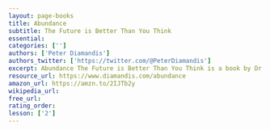```yaml
---
layout: page-books
title: Abundance
subtitle: The Future is Better Than You Think
essential: 
categories: ['']
authors: ['Peter Diamandis']
authors_twitter: ['https://twitter.com/@PeterDiamandis']
excerpt: Abundance The Future is Better Than You Think is a book by Dr. Peter Diamandis (Founder and Executive Chairman of the XPRIZE Foundation) and Steven Kotler (bestselling author and science journalist), published on February 21, 2012.
resource_url: https://www.diamandis.com/abundance
amazon_url: https://amzn.to/2IJTb2y
wikipedia_url: 
free_url: 
rating_order: 
lesson: ['2']
---
```


